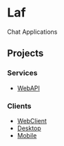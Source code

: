 # Laf
Chat Applications

## Projects

### Services
* [WebAPI](https://github.com/kraskoo/Laf/tree/master/API)

### Clients
* [WebClient](https://github.com/kraskoo/Laf/tree/master/Clients/WebClient/)
* [Desktop](https://github.com/kraskoo/Laf/tree/master/Clients/DesktopClient/)
* [Mobile](https://github.com/kraskoo/Laf/tree/master/Clients/MobileClient/)